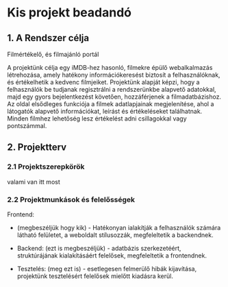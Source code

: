 # Kis projekt beadandó
## 1. A Rendszer célja
Filmértékelő, és filmajánló portál

A projektünk célja egy iMDB-hez hasonló, filmekre épülő webalkalmazás létrehozása, amely hatékony információkeresést biztosít a felhasználóknak, és értékelhetik a kedvenc filmjeiket.
Projektünk alapját képzi, hogy a felhasználók be tudjanak regisztrálni a rendszerünkbe alapvető adatokkal, majd egy gyors bejelentkezést követően, hozzáférjenek a filmadatbázishoz. 
Az oldal elsődleges funkciója a filmek adatlapjainak megjelenítése, ahol a látogatók alapvető információkat, leírást és értékeléseket találhatnak. Minden filmhez lehetőség lesz értékelést adni csillagokkal vagy pontszámmal.
## 2. Projektterv 
### 2.1 Projektszerepkörök
valami van itt most
### 2.2 Projektmunkások és felelősségek
Frontend: 
- (megbeszéljük hogy kik) - Hatékonyan ialakítják a felhasználók számára látható felületet, a weboldalt stílusozzák, megfeleltetik a backendnek.

- Backend: (ezt is megbeszéljük) - adatbázis szerkezetéért, struktúrájának kialakításáért felelősek, megfeleltetik a frontendnek.

- Tesztelés: (meg ezt is) - esetlegesen felmerülő hibák kijavítása, projektünk tesztelésért felelősek mielőtt kiadásra kerül.
